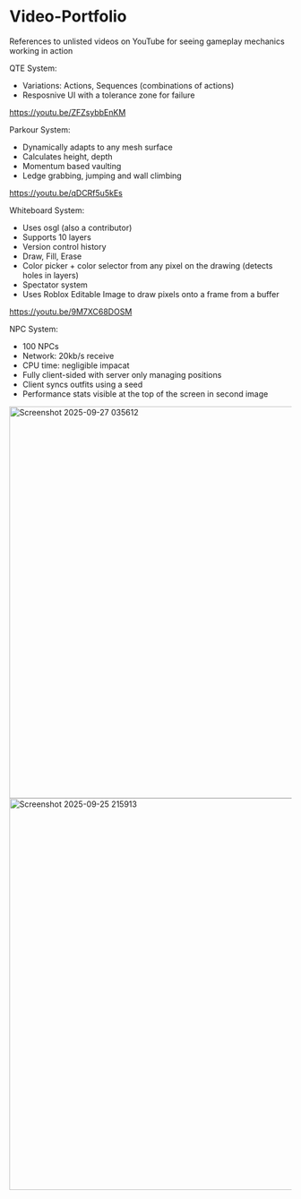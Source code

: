 # Video-Portfolio
References to unlisted videos on YouTube for seeing gameplay mechanics working in action

QTE System:
- Variations: Actions, Sequences (combinations of actions)
- Resposnive UI with a tolerance zone for failure
 
https://youtu.be/ZFZsybbEnKM

Parkour System:
- Dynamically adapts to any mesh surface
- Calculates height, depth
- Momentum based vaulting
- Ledge grabbing, jumping and wall climbing

https://youtu.be/qDCRf5u5kEs

Whiteboard System:
- Uses osgl (also a contributor)
- Supports 10 layers
- Version control history
- Draw, Fill, Erase
- Color picker + color selector from any pixel on the drawing (detects holes in layers)
- Spectator system
- Uses Roblox Editable Image to draw pixels onto a frame from a buffer

https://youtu.be/9M7XC68DOSM

NPC System:
- 100 NPCs
- Network: 20kb/s receive
- CPU time: negligible impacat
- Fully client-sided with server only managing positions
- Client syncs outfits using a seed
- Performance stats visible at the top of the screen in second image

<img width="700" height="700" alt="Screenshot 2025-09-27 035612" src="https://github.com/user-attachments/assets/c3b64790-7509-4363-bfa7-c18e55de4863" />
<img width="700" height="700" alt="Screenshot 2025-09-25 215913" src="https://github.com/user-attachments/assets/c7e27188-b6cb-4dac-91b0-751bdd2e6fb9" />
